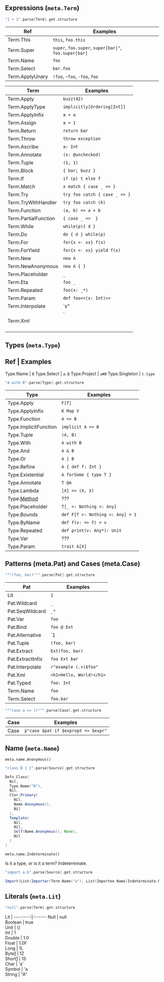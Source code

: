 
## Expressions (`meta.Term`)

```scala
"1 + 1".parse[Term].get.structure
```

Ref             | Examples
----------------|-----------
Term.This       | `this`, `foo.this`
Term.Super      | `super`, `foo.super`, `super[bar]"`, `foo.super[bar]`
Term.Name       | `foo`
Term.Select     | `bar.foo`
Term.ApplyUnary | `!foo`, `~foo`, `-foo`, `foo`

Term                  | Examples
----------------------|------------------------------
Term.Apply            | `buzz(42)`
Term.ApplyType        | `implicitly[Ordering[Int]]`
Term.ApplyInfix       | `a + a`
Term.Assign           | `a = 1`
Term.Return           | `return bar`
Term.Throw            | `throw exception`
Term.Ascribe          | `a: Int`
Term.Annotate         | `(x: @unchecked)`
Term.Tuple            | `(1, 1)`
Term.Block            | `{ bar; buzz }`
Term.If               | `if (p) t else f`
Term.Match            | `x match { case _ => }`
Term.Try              | `try foo catch { case _ => }`
Term.TryWithHandler   | `try foo catch (h)`
Term.Function         | `(a, b) => a + b`
Term.PartialFunction  | `{ case _ =>  }`
Term.While            | `while(p){ d }`
Term.Do               | `do { d } while(p)`
Term.For              | `for{x <- xs} f(x)`
Term.ForYield         | `for{x <- xs} yield f(x)`
Term.New              | `new A`
Term.NewAnonymous     | `new A { }`
Term.Placeholder      | `_`
Term.Eta              | `foo _`
Term.Repeated         | `foo(x: _*)`
Term.Param            | `def foo<<(x: Int)>>`
Term.Interpolate      | `s"|foo ~ $bar ~ ${42}|"`
Term.Xml              | `<h1>|Hello ~ {bar} ~ {42}|</h1>`

## Types (`meta.Type`)


Ref            | Examples
--------------------------
Type.Name      | `B`
Type.Select    | `a.B`
Type.Project   | `a#B`
Type.Singleton | `t.type`

```scala
"A with B".parse[Type].get.structure
```

Type                  | Examples
----------------------|--------------------
Type.Apply            | `F[T]`
Type.ApplyInfix       | `K Map V`
Type.Function         | `A => B`
Type.ImplicitFunction | `implicit A => B`
Type.Tuple            | `(A, B)`
Type.With             | `A with B`
Type.And              | `A & B`
Type.Or               | `A \| B`
Type.Refine           | `A { def f: Int }`
Type.Existential      | `A forSome { type T }`
Type.Annotate         | `T @A`
Type.Lambda           | `[X] => (X, X)`
Type.[Method]         | ???
Type.Placeholder      | `T[_ >: Nothing <: Any]`
Type.Bounds           | `def F[T >: Nothing <: Any] = 1`
Type.ByName           | `def f(v: => T) = v`
Type.Repeated         | `def print(v: Any*): Unit`
Type.Var              | ???
Type.Param            | `trait A[X]`

[Method]: https://www.scala-lang.org/files/archive/spec/2.12/03-types.html#method-types


## Patterns (meta.Pat) and Cases (meta.Case)

```scala
"""(foo, bar)""".parse[Pat].get.structure
```

Pat                | Examples
-------------------|----------------------------
Lit                | `1`
Pat.Wildcard       | `_`
Pat.SeqWildcard    | `_*`
Pat.Var            | `foo`
Pat.Bind           | `foo @ Ext`
Pat.Alternative    | `1 | 2`
Pat.Tuple          | `(foo, bar)`
Pat.Extract        | `Ext(foo, bar)`
Pat.ExtractInfix   | `foo Ext bar`
Pat.Interpolate    | `r"example (.+)$foo"`
Pat.Xml            | `<h1>Hello, World!</h1>`
Pat.Typed          | `foo: Int`
Term.Name          | `foo`
Term.Select        | `foo.bar`


```scala
"""case a => ()""".parse[Case].get.structure
```

Case               | Examples
-------------------|----------------------------
Case               | `p"case $pat if $expropt => $expr"`

## Name (`meta.Name`)

`meta.name.Anonymous()`

```scala
"class B { }".parse[Source].get.structure

Defn.Class(
  Nil,
  Type.Name("B"),
  Nil,
  Ctor.Primary(
    Nil,
    Name.Anonymous(),
    Nil
  ),
  Template(
    Nil,
    Nil,
    Self(Name.Anonymous(), None),
    Nil
  )
)
```

`meta.name.Indeterminate()`

Is it a type, or is it a term? Indeterminate.

```scala
"import a.b".parse[Source].get.structure

Import(List(Importer(Term.Name("a"), List(Importee.Name(Indeterminate.Name("b"))))))
```

## Literals (`meta.Lit`)

```scala
"null".parse[Term].get.structure
```

Lit      |
---------|-------
Null     |  null     
Boolean  |  true     
Unit     |  ()       
Int      |  1        
Double   |  1.0      
Float    |  1.0F     
Long     |  1L       
Byte[1]  |  1Z       
Short[1] |  1S       
Char     |  'a'      
Symbol   |  'a       
String   |  "A"      

[1]: https://github.com/scalameta/scalameta/issues/1324
